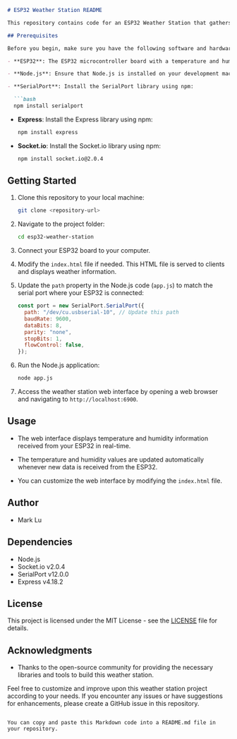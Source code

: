 
```markdown
# ESP32 Weather Station README

This repository contains code for an ESP32 Weather Station that gathers data from a connected sensor and displays it on a web interface. The project is built using Node.js, Socket.io, Express, and the SerialPort library. Below you will find instructions on setting up and running the weather station.

## Prerequisites

Before you begin, make sure you have the following software and hardware components ready:

- **ESP32**: The ESP32 microcontroller board with a temperature and humidity sensor connected to it.

- **Node.js**: Ensure that Node.js is installed on your development machine. If not, you can download it from [nodejs.org](https://nodejs.org/).

- **SerialPort**: Install the SerialPort library using npm:

  ```bash
  npm install serialport
  ```

- **Express**: Install the Express library using npm:

  ```bash
  npm install express
  ```

- **Socket.io**: Install the Socket.io library using npm:

  ```bash
  npm install socket.io@2.0.4
  ```

## Getting Started

1. Clone this repository to your local machine:

   ```bash
   git clone <repository-url>
   ```

2. Navigate to the project folder:

   ```bash
   cd esp32-weather-station
   ```

3. Connect your ESP32 board to your computer.

4. Modify the `index.html` file if needed. This HTML file is served to clients and displays weather information.

5. Update the `path` property in the Node.js code (`app.js`) to match the serial port where your ESP32 is connected:

   ```javascript
   const port = new SerialPort.SerialPort({
     path: "/dev/cu.usbserial-10", // Update this path
     baudRate: 9600,
     dataBits: 8,
     parity: "none",
     stopBits: 1,
     flowControl: false,
   });
   ```

6. Run the Node.js application:

   ```bash
   node app.js
   ```

7. Access the weather station web interface by opening a web browser and navigating to `http://localhost:6900`.

## Usage

- The web interface displays temperature and humidity information received from your ESP32 in real-time.

- The temperature and humidity values are updated automatically whenever new data is received from the ESP32.

- You can customize the web interface by modifying the `index.html` file.

## Author

- Mark Lu

## Dependencies

- Node.js
- Socket.io v2.0.4
- SerialPort v12.0.0
- Express v4.18.2

## License

This project is licensed under the MIT License - see the [LICENSE](LICENSE) file for details.

## Acknowledgments

- Thanks to the open-source community for providing the necessary libraries and tools to build this weather station.

Feel free to customize and improve upon this weather station project according to your needs. If you encounter any issues or have suggestions for enhancements, please create a GitHub issue in this repository.
```

You can copy and paste this Markdown code into a README.md file in your repository.
